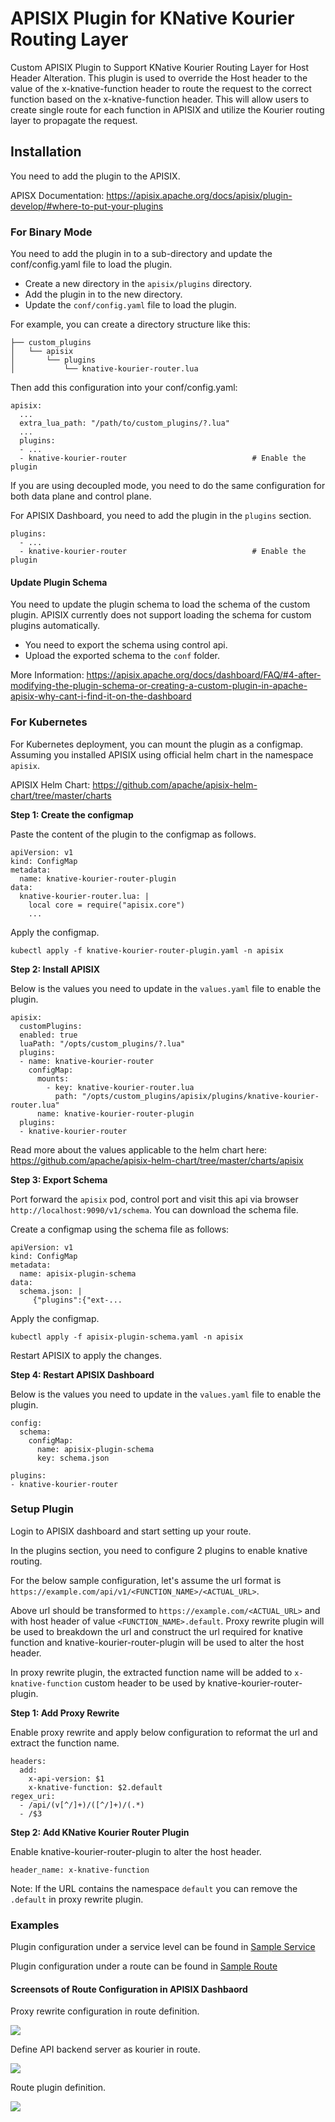 # APISIX Plugin for KNative Kourier Routing Layer

Custom APISIX Plugin to Support KNative Kourier Routing Layer for Host Header Alteration. This plugin is used to override the Host header to the value of the x-knative-function header to route the request to the correct function based on the x-knative-function header. This will allow users to create single route for each function in APISIX and utilize the Kourier routing layer to propagate the request.

## Installation

You need to add the plugin to the APISIX.

APISX Documentation: https://apisix.apache.org/docs/apisix/plugin-develop/#where-to-put-your-plugins

### For Binary Mode

You need to add the plugin in to a sub-directory and update the conf/config.yaml file to load the plugin.

- Create a new directory in the `apisix/plugins` directory.
- Add the plugin in to the new directory.
- Update the `conf/config.yaml` file to load the plugin.

For example, you can create a directory structure like this:

```
├── custom_plugins
│   └── apisix
│       └── plugins
│           └── knative-kourier-router.lua
```

Then add this configuration into your conf/config.yaml:

```
apisix:
  ...
  extra_lua_path: "/path/to/custom_plugins/?.lua"
  ...
  plugins:
  - ...
  - knative-kourier-router                            # Enable the plugin
```

If you are using decoupled mode, you need to do the same configuration for both data plane and control plane.

For APISIX Dashboard, you need to add the plugin in the `plugins` section.

```
plugins:
  - ...
  - knative-kourier-router                            # Enable the plugin
```

#### Update Plugin Schema

You need to update the plugin schema to load the schema of the custom plugin. APISIX currently does not support loading the schema for custom plugins automatically.

- You need to export the schema using control api.
- Upload the exported schema to the `conf` folder.

More Information: https://apisix.apache.org/docs/dashboard/FAQ/#4-after-modifying-the-plugin-schema-or-creating-a-custom-plugin-in-apache-apisix-why-cant-i-find-it-on-the-dashboard

### For Kubernetes

For Kubernetes deployment, you can mount the plugin as a configmap. Assuming you installed APISIX using official helm chart in the namespace `apisix`.

APISIX Helm Chart: https://github.com/apache/apisix-helm-chart/tree/master/charts

**Step 1: Create the configmap**

Paste the content of the plugin to the configmap as follows.

```
apiVersion: v1
kind: ConfigMap
metadata:
  name: knative-kourier-router-plugin
data:
  knative-kourier-router.lua: |
    local core = require("apisix.core")
    ...
```

Apply the configmap. 

```
kubectl apply -f knative-kourier-router-plugin.yaml -n apisix
```

**Step 2: Install APISIX**

Below is the values you need to update in the `values.yaml` file to enable the plugin.

```
apisix:
  customPlugins:
  enabled: true
  luaPath: "/opts/custom_plugins/?.lua"
  plugins:
  - name: knative-kourier-router
    configMap:
      mounts:
        - key: knative-kourier-router.lua
          path: "/opts/custom_plugins/apisix/plugins/knative-kourier-router.lua"
      name: knative-kourier-router-plugin
  plugins:
  - knative-kourier-router
```

Read more about the values applicable to the helm chart here: https://github.com/apache/apisix-helm-chart/tree/master/charts/apisix


**Step 3: Export Schema**

Port forward the `apisix` pod, control port and visit this api via browser `http://localhost:9090/v1/schema`. You can download the schema file.

Create a configmap using the schema file as follows:

```
apiVersion: v1
kind: ConfigMap
metadata:
  name: apisix-plugin-schema
data:
  schema.json: |
     {"plugins":{"ext-...
```

Apply the configmap.

```
kubectl apply -f apisix-plugin-schema.yaml -n apisix
```

Restart APISIX to apply the changes.

**Step 4: Restart APISIX Dashboard**

Below is the values you need to update in the `values.yaml` file to enable the plugin.

```
config:
  schema:
    configMap:
      name: apisix-plugin-schema
      key: schema.json

plugins:
- knative-kourier-router
```

### Setup Plugin

Login to APISIX dashboard and start setting up your route.

In the plugins section, you need to configure 2 plugins to enable knative routing.

For the below sample configuration, let's assume the url format is `https://example.com/api/v1/<FUNCTION_NAME>/<ACTUAL_URL>`. 

Above url should be transformed to `https://example.com/<ACTUAL_URL>` and with host header of value `<FUNCTION_NAME>.default`. Proxy rewrite plugin will be used to breakdown the url and construct the url required for knative function and knative-kourier-router-plugin will be used to alter the host header. 

In proxy rewrite plugin, the extracted function name will be added to `x-knative-function` custom header to be used by knative-kourier-router-plugin.

**Step 1: Add Proxy Rewrite**

Enable proxy rewrite and apply below configuration to reformat the url and extract the function name.

```
headers:
  add:
    x-api-version: $1
    x-knative-function: $2.default
regex_uri:
  - /api/(v[^/]+)/([^/]+)/(.*)
  - /$3
```

**Step 2: Add KNative Kourier Router Plugin**

Enable knative-kourier-router-plugin to alter the host header.

```
header_name: x-knative-function
```

Note: If the URL contains the namespace `default` you can remove the `.default` in proxy rewrite plugin. 

### Examples

Plugin configuration under a service level can be found in [Sample Service](./docs/sample-service.yaml)

Plugin configuration under a route can be found in [Sample Route](./docs/sample-route.yaml)

#### Screensots of Route Configuration in APISIX Dashbaord

Proxy rewrite configuration in route definition.

![](./docs/route-proxy-rewrite.jpg)

Define API backend server as kourier in route.

![](./docs/route-kourier-discovery.jpg)

Route plugin definition.

![](./docs/route-plugin.jpg)
